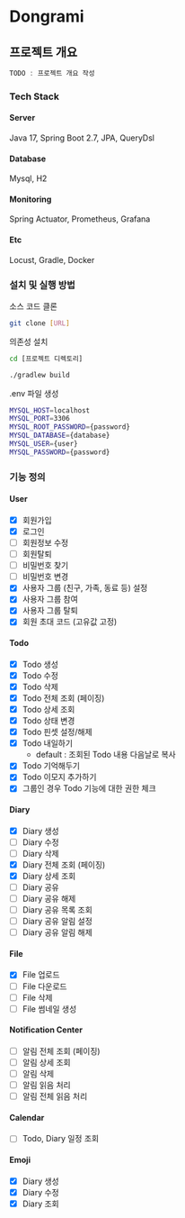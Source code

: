 # Dongrami

## 프로젝트 개요

```groovy
TODO : 프로젝트 개요 작성
```

### Tech Stack

#### Server

Java 17, Spring Boot 2.7, JPA, QueryDsl

#### Database

Mysql, H2

#### Monitoring

Spring Actuator, Prometheus, Grafana

#### Etc

Locust, Gradle, Docker

### 설치 및 실행 방법

소스 코드 클론

```bash
git clone [URL]
```

의존성 설치
```bash
cd [프로젝트 디렉토리]

./gradlew build
```

.env 파일 생성

```bash
MYSQL_HOST=localhost
MYSQL_PORT=3306
MYSQL_ROOT_PASSWORD={password}
MYSQL_DATABASE={database}
MYSQL_USER={user}
MYSQL_PASSWORD={password}
```

### 기능 정의

#### User

- [X] 회원가입
- [X] 로그인
- [ ] 회원정보 수정
- [ ] 회원탈퇴
- [ ] 비밀번호 찾기
- [ ] 비밀번호 변경
- [X] 사용자 그룹 (친구, 가족, 동료 등) 설정
- [X] 사용자 그룹 참여
- [X] 사용자 그룹 탈퇴
- [X] 회원 초대 코드 (고유값 고정)

#### Todo

- [X] Todo 생성
- [X] Todo 수정
- [X] Todo 삭제
- [X] Todo 전체 조회 (페이징)
- [X] Todo 상세 조회
- [X] Todo 상태 변경
- [X] Todo 핀셋 설정/해제
- [X] Todo 내일하기
  - default : 조회된 Todo 내용 다음날로 복사
- [X] Todo 기억해두기
- [X] Todo 이모지 추가하기
- [X] 그룹인 경우 Todo 기능에 대한 권한 체크

#### Diary

- [X] Diary 생성
- [ ] Diary 수정
- [ ] Diary 삭제
- [X] Diary 전체 조회 (페이징)
- [X] Diary 상세 조회
- [ ] Diary 공유
- [ ] Diary 공유 해제
- [ ] Diary 공유 목록 조회
- [ ] Diary 공유 알림 설정
- [ ] Diary 공유 알림 해제

#### File

- [X] File 업로드
- [ ] File 다운로드
- [ ] File 삭제
- [ ] File 썸네일 생성

#### Notification Center

- [ ] 알림 전체 조회 (페이징)
- [ ] 알림 상세 조회
- [ ] 알림 삭제
- [ ] 알림 읽음 처리
- [ ] 알림 전체 읽음 처리

#### Calendar

- [ ] Todo, Diary 일정 조회

#### Emoji

- [X] Diary 생성
- [X] Diary 수정
- [X] Diary 조회